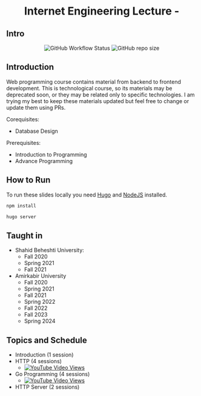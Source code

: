 <h1 align="center"> Internet Engineering Lecture -  </h1>

## Intro

<p align="center">
  <img alt="GitHub Workflow Status" src="https://img.shields.io/github/actions/workflow/status/1995parham-teaching/ie-lecture/github-pages.yml?logo=github&style=for-the-badge">
  <img alt="GitHub repo size" src="https://img.shields.io/github/repo-size/1995parham-teaching/ie-lecture?logo=github&style=for-the-badge">
</p>

## Introduction

Web programming course contains material from backend to frontend development.
This is technological course, so its materials may be deprecated soon, or they may be related only to specific technologies.
I am trying my best to keep these materials updated but feel free to change or update them using PRs.

Corequisites:

- Database Design

Prerequisites:

- Introduction to Programming
- Advance Programming

## How to Run

To run these slides locally you need [Hugo](https://gohugo.io) and [NodeJS](https://nodejs.dev/en/) installed.

```bash
npm install

hugo server
```

## Taught in

- Shahid Beheshti University:
  - Fall 2020
  - Spring 2021
  - Fall 2021
- Amirkabir University
  - Fall 2020
  - Spring 2021
  - Fall 2021
  - Spring 2022
  - Fall 2022
  - Fall 2023
  - Spring 2024

## Topics and Schedule

- Introduction (1 session)
- HTTP (4 sessions)
  - [![YouTube Video Views](https://img.shields.io/youtube/views/Lo9bkJir4q8?style=for-the-badge&logo=youtube)](https://youtu.be/Lo9bkJir4q8?si=H5AVYPwCHRHT4HPL)
- Go Programming (4 sessions)
  - [![YouTube Video Views](https://img.shields.io/youtube/views/B7rmPliSPew?style=for-the-badge&logo=youtube)](https://youtu.be/B7rmPliSPew?si=g-70-GmP8bENLzjz)
- HTTP Server (2 sessions)
